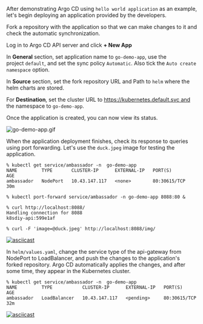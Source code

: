 
After demonstrating Argo CD using `hello world application` as an example, let's begin deploying an application provided by the developers. 

Fork a repository with the application so that we can make changes to it and check the automatic synchronization.

Log in to Argo CD API server and click **+ New App**

In **General** section, set application name to `go-demo-app`, use the project `default`, and set the sync policy `Automatic`. Also tick the `Auto create namespace` option.

In **Source** section, set the fork repository URL and Path to `helm` where the helm charts are stored.

For **Destination**, set the cluster URL to https://kubernetes.default.svc and
the namespace to `go-demo-app`.

Once the application is created, you can now view its status.

![go-demo-app.gif](go-demo-app.gif)

When the application deployment finishes, check its response to queries using port forwarding. Let's use the `duck.jpeg` image for testing the application.

```
% kubectl get service/ambassador -n  go-demo-app
NAME         TYPE       CLUSTER-IP      EXTERNAL-IP   PORT(S)        AGE
ambassador   NodePort   10.43.147.117   <none>        80:30615/TCP   30m

% kubectl port-forward service/ambassador -n go-demo-app 8088:80 &

% curl http://localhost:8088/
Handling connection for 8088
k8sdiy-api:599e1af

% curl -F 'image=@duck.jpeg' http://localhost:8088/img/
```

[![asciicast](https://asciinema.org/a/654185.svg)](https://asciinema.org/a/654185)

In `helm/values.yaml`, change the service type of the api-gateway from NodePort to LoadBalancer, and push the changes to the application's forked repository. Argo CD automatically applies the changes, and after some time, they appear in the Kubernetes cluster.

```
% kubectl get service/ambassador -n  go-demo-app
NAME         TYPE           CLUSTER-IP      EXTERNAL-IP   PORT(S)        AGE
ambassador   LoadBalancer   10.43.147.117   <pending>     80:30615/TCP   32m
```

[![asciicast](https://asciinema.org/a/654189.svg)](https://asciinema.org/a/654189)
